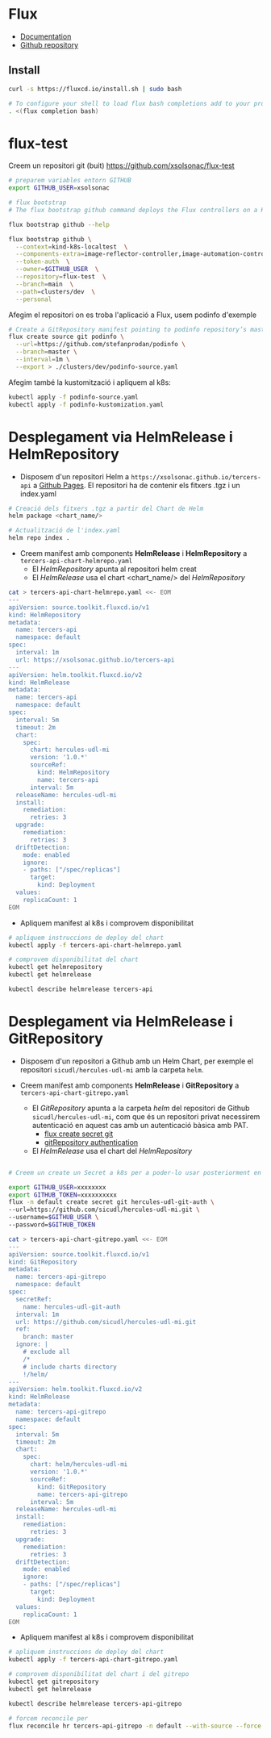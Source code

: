 # Flux

 * [Documentation](https://fluxcd.io/flux/)
 * [Github repository](https://github.com/fluxcd/flux2?tab=readme-ov-file)

## Install

 ```bash
 curl -s https://fluxcd.io/install.sh | sudo bash

# To configure your shell to load flux bash completions add to your profile:
. <(flux completion bash)
 ```

# flux-test

Creem un repositori git (buit) https://github.com/xsolsonac/flux-test

```bash
# preparem variables entorn GITHUB
export GITHUB_USER=xsolsonac

# flux bootstrap
# The flux bootstrap github command deploys the Flux controllers on a Kubernetes cluster and configures the controllers to sync the cluster state from a GitHub repository

flux bootstrap github --help

flux bootstrap github \
  --context=kind-k8s-localtest  \
  --components-extra=image-reflector-controller,image-automation-controller \
  --token-auth  \
  --owner=$GITHUB_USER  \
  --repository=flux-test  \
  --branch=main  \
  --path=clusters/dev  \
  --personal
```

Afegim el repositori on es troba l'aplicació a Flux, usem podinfo d'exemple

```bash
# Create a GitRepository manifest pointing to podinfo repository’s master branch:
flux create source git podinfo \
  --url=https://github.com/stefanprodan/podinfo \
  --branch=master \
  --interval=1m \
  --export > ./clusters/dev/podinfo-source.yaml
```

Afegim també la kustomització i apliquem al k8s:

```bash
kubectl apply -f podinfo-source.yaml
kubectl apply -f podinfo-kustomization.yaml
```


# Desplegament via HelmRelease i HelmRepository

* Disposem d'un repositori Helm a `https://xsolsonac.github.io/tercers-api` a [Github Pages](https://pages.github.com/). El repositori ha de contenir els fitxers .tgz i un index.yaml

```bash
# Creació dels fitxers .tgz a partir del Chart de Helm
helm package <chart_name/>

# Actualització de l'index.yaml
helm repo index .
```
* Creem manifest amb components **HelmRelease** i **HelmRepository** a `tercers-api-chart-helmrepo.yaml`
  * El *HelmRepository* apunta al repositori helm creat
  * El *HelmRelease* usa el chart <chart_name/> del *HelmRepository*

```bash
cat > tercers-api-chart-helmrepo.yaml <<- EOM
---
apiVersion: source.toolkit.fluxcd.io/v1
kind: HelmRepository
metadata:
  name: tercers-api
  namespace: default
spec:
  interval: 1m
  url: https://xsolsonac.github.io/tercers-api
---
apiVersion: helm.toolkit.fluxcd.io/v2
kind: HelmRelease
metadata:
  name: tercers-api
  namespace: default
spec:
  interval: 5m
  timeout: 2m
  chart:
    spec:
      chart: hercules-udl-mi
      version: '1.0.*'
      sourceRef:
        kind: HelmRepository
        name: tercers-api
      interval: 5m
  releaseName: hercules-udl-mi
  install:
    remediation:
      retries: 3
  upgrade:
    remediation:
      retries: 3
  driftDetection:
    mode: enabled
    ignore:
    - paths: ["/spec/replicas"]
      target:
        kind: Deployment
  values:
    replicaCount: 1
EOM
```

* Apliquem manifest al k8s i comprovem disponibilitat

```bash
# apliquem instruccions de deploy del chart
kubectl apply -f tercers-api-chart-helmrepo.yaml

# comprovem disponibilitat del chart
kubectl get helmrepository
kubectl get helmrelease

kubectl describe helmrelease tercers-api
```


# Desplegament via HelmRelease i GitRepository

* Disposem d'un repositori a Github amb un Helm Chart, per exemple el repositori `sicudl/hercules-udl-mi` amb la carpeta `helm`.


* Creem manifest amb components **HelmRelease** i **GitRepository** a `tercers-api-chart-gitrepo.yaml`
  * El *GitRepository* apunta a la carpeta *helm* del repositori de Github `sicudl/hercules-udl-mi`, com que és un repositori privat necessirem autenticació en aquest cas amb un autenticació bàsica amb PAT.
    * [flux create secret git](https://fluxcd.io/flux/cmd/flux_create_secret_git/)
    * [gitRepository authentication](https://fluxcd.io/flux/components/source/gitrepositories/#basic-access-authentication)
  * El *HelmRelease* usa el chart del *HelmRepository*


```bash

# Creem un create un Secret a k8s per a poder-lo usar posteriorment en l'autenticació al GitRepository via PAT

export GITHUB_USER=xxxxxxxx
export GITHUB_TOKEN=xxxxxxxxxx
flux -n default create secret git hercules-udl-git-auth \
--url=https://github.com/sicudl/hercules-udl-mi.git \
--username=$GITHUB_USER \
--password=$GITHUB_TOKEN

cat > tercers-api-chart-gitrepo.yaml <<- EOM
---
apiVersion: source.toolkit.fluxcd.io/v1
kind: GitRepository
metadata:
  name: tercers-api-gitrepo
  namespace: default
spec:
  secretRef:
    name: hercules-udl-git-auth
  interval: 1m
  url: https://github.com/sicudl/hercules-udl-mi.git
  ref:
    branch: master
  ignore: |
    # exclude all
    /*
    # include charts directory
    !/helm/
---
apiVersion: helm.toolkit.fluxcd.io/v2
kind: HelmRelease
metadata:
  name: tercers-api-gitrepo
  namespace: default
spec:
  interval: 5m
  timeout: 2m
  chart:
    spec:
      chart: helm/hercules-udl-mi
      version: '1.0.*'
      sourceRef:
        kind: GitRepository
        name: tercers-api-gitrepo
      interval: 5m
  releaseName: hercules-udl-mi
  install:
    remediation:
      retries: 3
  upgrade:
    remediation:
      retries: 3
  driftDetection:
    mode: enabled
    ignore:
    - paths: ["/spec/replicas"]
      target:
        kind: Deployment
  values:
    replicaCount: 1
EOM
```

* Apliquem manifest al k8s i comprovem disponibilitat

```bash
# apliquem instruccions de deploy del chart
kubectl apply -f tercers-api-chart-gitrepo.yaml

# comprovem disponibilitat del chart i del gitrepo
kubectl get gitrepository
kubectl get helmrelease

kubectl describe helmrelease tercers-api-gitrepo

# forcem reconcile per
flux reconcile hr tercers-api-gitrepo -n default --with-source --force
```